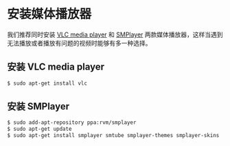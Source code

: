 # 安装媒体播放器

我们推荐同时安装 [VLC media player](http://www.videolan.org) 和 [SMPlayer](http://smplayer.sourceforge.net) 两款媒体播放器，这样当遇到无法播放或者播放有问题的视频时能够有多一种选择。

## 安装 VLC media player

```bash
$ sudo apt-get install vlc
```

## 安装 SMPlayer

```bash
$ sudo add-apt-repository ppa:rvm/smplayer
$ sudo apt-get update
$ sudo apt-get install smplayer smtube smplayer-themes smplayer-skins
```
